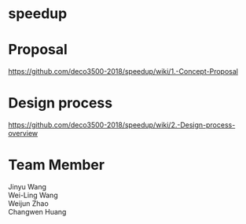 # speedup
# Proposal 
https://github.com/deco3500-2018/speedup/wiki/1.-Concept-Proposal

# Design process
https://github.com/deco3500-2018/speedup/wiki/2.-Design-process-overview

# Team Member
Jinyu Wang
<br/>Wei-Ling Wang
<br/>Weijun Zhao
<br/>Changwen Huang
